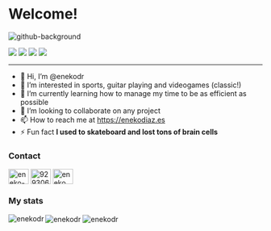 # Welcome!

![github-background](https://github.com/enekodr/enekodr/assets/25287536/357a32d1-8b29-4f18-a496-38adcf0b5b90)

<div>
  <img src="https://img.shields.io/badge/apple-developer-blue"/>
  <img src="https://img.shields.io/badge/rock-star-yellow"/>
  <img src="https://img.shields.io/badge/sport-lover-green"/>
  <img src="https://img.shields.io/badge/videogame-player-red"/>
</div>

---

- 👋 Hi, I’m @enekodr
- 👀 I’m interested in sports, guitar playing and videogames (classic!)
- 🌱 I’m currently learning how to manage my time to be as efficient as possible
- 💞️ I’m looking to collaborate on any project
- 📫 How to reach me at https://enekodiaz.es
- ⚡ Fun fact **I used to skateboard and lost tons of brain cells**

### Contact
<p align="left">
<a href="https://linkedin.com/in/eneko-diaz-romero" target="blank"><img align="center" src="https://raw.githubusercontent.com/rahuldkjain/github-profile-readme-generator/master/src/images/icons/Social/linked-in-alt.svg" alt="eneko-diaz-romero" height="30" width="40" /></a>
<a href="https://stackoverflow.com/users/9293060" target="blank"><img align="center" src="https://raw.githubusercontent.com/rahuldkjain/github-profile-readme-generator/master/src/images/icons/Social/stack-overflow.svg" alt="9293060" height="30" width="40" /></a>
<a href="https://instagram.com/eneko.diaz.romero" target="blank"><img align="center" src="https://raw.githubusercontent.com/rahuldkjain/github-profile-readme-generator/master/src/images/icons/Social/instagram.svg" alt="eneko.diaz.romero" height="30" width="40" /></a>
</p>

### My stats

<img align="center" src="https://github-readme-stats.vercel.app/api?username=enekodr&show_icons=true&locale=en" alt="enekodr" />
<img align="center" src="https://github-readme-streak-stats.herokuapp.com/?user=enekodr&" alt="enekodr" />
<img align="left" src="https://github-readme-stats.vercel.app/api/top-langs?username=enekodr&show_icons=true&locale=en&layout=compact" alt="enekodr" />
